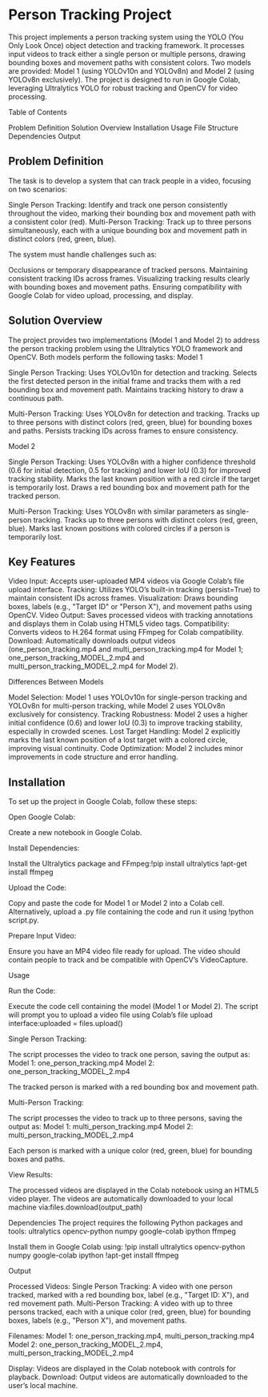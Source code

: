 # Person Tracking Project
This project implements a person tracking system using the YOLO (You Only Look Once) object detection and tracking framework. It processes input videos to track either a single person or multiple persons, drawing bounding boxes and movement paths with consistent colors. Two models are provided: Model 1 (using YOLOv10n and YOLOv8n) and Model 2 (using YOLOv8n exclusively). The project is designed to run in Google Colab, leveraging Ultralytics YOLO for robust tracking and OpenCV for video processing.

Table of Contents

Problem Definition
Solution Overview
Installation
Usage
File Structure
Dependencies
Output


## Problem Definition
The task is to develop a system that can track people in a video, focusing on two scenarios:

Single Person Tracking: Identify and track one person consistently throughout the video, marking their bounding box and movement path with a consistent color (red).
Multi-Person Tracking: Track up to three persons simultaneously, each with a unique bounding box and movement path in distinct colors (red, green, blue).

The system must handle challenges such as:

Occlusions or temporary disappearance of tracked persons.
Maintaining consistent tracking IDs across frames.
Visualizing tracking results clearly with bounding boxes and movement paths.
Ensuring compatibility with Google Colab for video upload, processing, and display.


## Solution Overview
The project provides two implementations (Model 1 and Model 2) to address the person tracking problem using the Ultralytics YOLO framework and OpenCV. Both models perform the following tasks:
Model 1

Single Person Tracking:
Uses YOLOv10n for detection and tracking.
Selects the first detected person in the initial frame and tracks them with a red bounding box and movement path.
Maintains tracking history to draw a continuous path.


Multi-Person Tracking:
Uses YOLOv8n for detection and tracking.
Tracks up to three persons with distinct colors (red, green, blue) for bounding boxes and paths.
Persists tracking IDs across frames to ensure consistency.



Model 2

Single Person Tracking:
Uses YOLOv8n with a higher confidence threshold (0.6 for initial detection, 0.5 for tracking) and lower IoU (0.3) for improved tracking stability.
Marks the last known position with a red circle if the target is temporarily lost.
Draws a red bounding box and movement path for the tracked person.


Multi-Person Tracking:
Uses YOLOv8n with similar parameters as single-person tracking.
Tracks up to three persons with distinct colors (red, green, blue).
Marks last known positions with colored circles if a person is temporarily lost.



## Key Features

Video Input: Accepts user-uploaded MP4 videos via Google Colab’s file upload interface.
Tracking: Utilizes YOLO’s built-in tracking (persist=True) to maintain consistent IDs across frames.
Visualization: Draws bounding boxes, labels (e.g., "Target ID" or "Person X"), and movement paths using OpenCV.
Video Output: Saves processed videos with tracking annotations and displays them in Colab using HTML5 video tags.
Compatibility: Converts videos to H.264 format using FFmpeg for Colab compatibility.
Download: Automatically downloads output videos (one_person_tracking.mp4 and multi_person_tracking.mp4 for Model 1; one_person_tracking_MODEL_2.mp4 and multi_person_tracking_MODEL_2.mp4 for Model 2).

Differences Between Models

Model Selection: Model 1 uses YOLOv10n for single-person tracking and YOLOv8n for multi-person tracking, while Model 2 uses YOLOv8n exclusively for consistency.
Tracking Robustness: Model 2 uses a higher initial confidence (0.6) and lower IoU (0.3) to improve tracking stability, especially in crowded scenes.
Lost Target Handling: Model 2 explicitly marks the last known position of a lost target with a colored circle, improving visual continuity.
Code Optimization: Model 2 includes minor improvements in code structure and error handling.


## Installation
To set up the project in Google Colab, follow these steps:

Open Google Colab:

Create a new notebook in Google Colab.


Install Dependencies:

Install the Ultralytics package and FFmpeg:!pip install ultralytics
!apt-get install ffmpeg




Upload the Code:

Copy and paste the code for Model 1 or Model 2 into a Colab cell.
Alternatively, upload a .py file containing the code and run it using !python script.py.


Prepare Input Video:

Ensure you have an MP4 video file ready for upload.
The video should contain people to track and be compatible with OpenCV’s VideoCapture.




Usage

Run the Code:

Execute the code cell containing the model (Model 1 or Model 2).
The script will prompt you to upload a video file using Colab’s file upload interface:uploaded = files.upload()




Single Person Tracking:

The script processes the video to track one person, saving the output as:
Model 1: one_person_tracking.mp4
Model 2: one_person_tracking_MODEL_2.mp4


The tracked person is marked with a red bounding box and movement path.


Multi-Person Tracking:

The script processes the video to track up to three persons, saving the output as:
Model 1: multi_person_tracking.mp4
Model 2: multi_person_tracking_MODEL_2.mp4


Each person is marked with a unique color (red, green, blue) for bounding boxes and paths.


View Results:

The processed videos are displayed in the Colab notebook using an HTML5 video player.
The videos are automatically downloaded to your local machine via:files.download(output_path)



Dependencies
The project requires the following Python packages and tools:
ultralytics
opencv-python
numpy
google-colab
ipython
ffmpeg

Install them in Google Colab using:
!pip install ultralytics opencv-python numpy google-colab ipython
!apt-get install ffmpeg


Output

Processed Videos:
Single Person Tracking: A video with one person tracked, marked with a red bounding box, label (e.g., "Target ID: X"), and red movement path.
Multi-Person Tracking: A video with up to three persons tracked, each with a unique color (red, green, blue) for bounding boxes, labels (e.g., "Person X"), and movement paths.


Filenames:
Model 1: one_person_tracking.mp4, multi_person_tracking.mp4
Model 2: one_person_tracking_MODEL_2.mp4, multi_person_tracking_MODEL_2.mp4


Display: Videos are displayed in the Colab notebook with controls for playback.
Download: Output videos are automatically downloaded to the user’s local machine.




